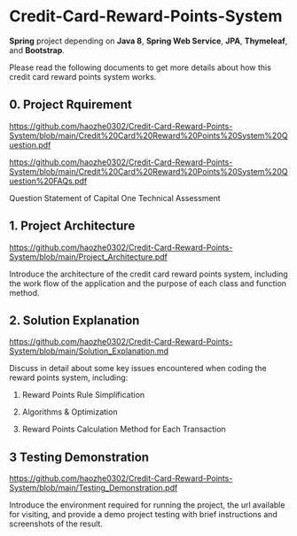 # Credit-Card-Reward-Points-System

**Spring** project depending on **Java 8**, **Spring Web Service**, **JPA**, **Thymeleaf**, and **Bootstrap**.

Please read the following documents to get more details about how this credit card reward points system works.

## 0. Project Rquirement

https://github.com/haozhe0302/Credit-Card-Reward-Points-System/blob/main/Credit%20Card%20Reward%20Points%20System%20Question.pdf

https://github.com/haozhe0302/Credit-Card-Reward-Points-System/blob/main/Credit%20Card%20Reward%20Points%20System%20Question%20FAQs.pdf

Question Statement of Capital One Technical Assessment

## 1. Project Architecture

https://github.com/haozhe0302/Credit-Card-Reward-Points-System/blob/main/Project_Architecture.pdf

Introduce the architecture of the credit card reward points system, including the work flow of the application and the purpose of each class and function method.

## 2. Solution Explanation

https://github.com/haozhe0302/Credit-Card-Reward-Points-System/blob/main/Solution_Explanation.md

Discuss in detail about some key issues encountered when coding the reward points system, including:

1. Reward Points Rule Simplification

2. Algorithms & Optimization
3. Reward Points Calculation Method for Each Transaction

## 3 Testing Demonstration

https://github.com/haozhe0302/Credit-Card-Reward-Points-System/blob/main/Testing_Demonstration.pdf

Introduce the environment required for running the project, the url available for visiting, and provide a demo project testing with brief instructions and screenshots of the result.
